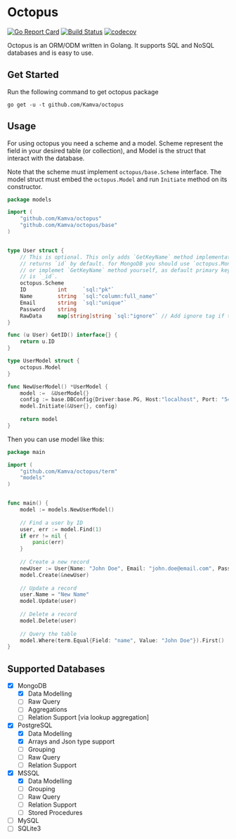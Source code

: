 # Octopus

[![Go Report Card](https://goreportcard.com/badge/github.com/Kamva/octopus)](https://goreportcard.com/report/github.com/Kamva/octopus)
[![Build Status](https://travis-ci.org/Kamva/octopus.svg?branch=master)](https://travis-ci.org/Kamva/octopus)
[![codecov](https://codecov.io/gh/Kamva/octopus/branch/master/graph/badge.svg)](https://codecov.io/gh/Kamva/octopus)

Octopus is an ORM/ODM written in Golang. It supports SQL and NoSQL databases and is easy to use.

## Get Started

Run the following command to get octopus package

```
go get -u -t github.com/Kamva/octopus
```

## Usage

For using octopus you need a scheme and a model. Scheme represent the field in your desired table (or collection),
and Model is the struct that interact with the database.

Note that the scheme must implement `octopus/base.Scheme` interface. The model struct must embed the `octopus.Model`
and run `Initiate` method on its constructor.

```go
package models

import (
    "github.com/Kamva/octopus"
    "github.com/Kamva/octopus/base"
)


type User struct {
    // This is optional. This only adds `GetKeyName` method implementation that
    // returns `id` by default. for MongoDB you should use `octopus.MongoScheme`
    // or implemet `GetKeyName` method yourself, as default primary key in Mongo
    // is `_id`.
    octopus.Scheme
    ID          int     `sql:"pk"`
    Name        string  `sql:"column:full_name"`
    Email       string  `sql:"unique"`
    Password    string
    RawData     map[string]string `sql:"ignore"` // Add ignore tag if the field does not exists on table
}

func (u User) GetID() interface{} {
	return u.ID
}

type UserModel struct {
    octopus.Model
}

func NewUserModel() *UserModel {
    model :=  &UserModel{}
    config := base.DBConfig{Driver:base.PG, Host:"localhost", Port: "5432", Database: "MyDatabase"}
    model.Initiate(&User{}, config)
    
    return model
}
```

Then you can use model like this:

```go
package main

import (
    "github.com/Kamva/octopus/term"
	"models"
)


func main() {
	model := models.NewUserModel()
	
	// Find a user by ID
	user, err := model.Find(1)
	if err != nil {
		panic(err)
	}
	
	// Create a new record
	newUser := User{Name: "John Doe", Email: "john.doe@email.com", Password: "HashedPassword"}
	model.Create(&newUser)
	
	// Update a record
	user.Name = "New Name"
	model.Update(user)
	
	// Delete a record
	model.Delete(user)
	
	// Query the table
	model.Where(term.Equal{Field: "name", Value: "John Doe"}).First()
}
``` 

## Supported Databases

- [x] MongoDB
    - [x] Data Modelling
    - [ ] Raw Query
    - [ ] Aggregations
    - [ ] Relation Support [via lookup aggregation]
- [x] PostgreSQL
    - [x] Data Modelling
    - [x] Arrays and Json type support
    - [ ] Grouping
    - [ ] Raw Query
    - [ ] Relation Support
- [x] MSSQL
    - [x] Data Modelling
    - [ ] Grouping
    - [ ] Raw Query
    - [ ] Relation Support
    - [ ] Stored Procedures
- [ ] MySQL
- [ ] SQLite3
